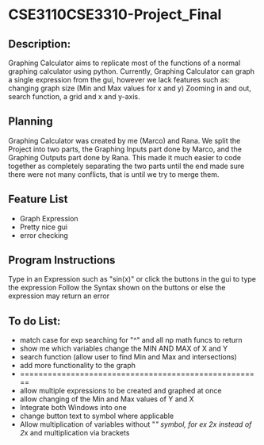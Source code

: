 # CSE3110CSE3310-Project_Final

## Description: 
Graphing Calculator aims to replicate most of the functions of a normal graphing calculator using python.
Currently, Graphing Calculator can graph a single expression from the gui, however we lack features such as: changing graph size (Min and Max values for x and y) Zooming in and out, search function, a grid and x and y-axis.

## Planning 
Graphing Calculator was created by me (Marco) and Rana. We split the Project into two parts, the Graphing Inputs part done by Marco, and the Graphing Outputs part done by Rana. This made it much easier to code together as completely separating the two parts until the end made sure there were not many conflicts, that is until we try to merge them.

## Feature List
- Graph Expression
- Pretty nice gui
- error checking

## Program Instructions
Type in an Expression such as "sin(x)" or click the buttons in the gui to type the expression
Follow the Syntax shown on the buttons or else the expression may return an error


## To do List:
- match case for exp searching for "^" and all np math funcs to return
- show me which variables change the MIN AND MAX of X and Y
- search function (allow user to find Min and Max and intersections)
- add more functionality to the graph
- [](https://www.geeksforgeeks.org/matplotlib-button-widget/)
=====================================================
- allow multiple expressions to be created and graphed at once
- allow changing of the Min and Max values of Y and X
- Integrate both Windows into one
- change button text to symbol where applicable
- Allow multiplication of variables without "*" symbol, for ex 2x instead of 2*x and multiplication via brackets

            